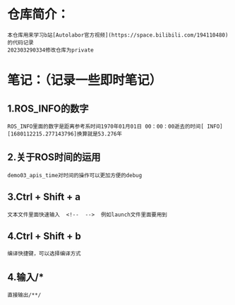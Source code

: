 # 仓库简介：
    本仓库用来学习b站[Autolabor官方视频](https://space.bilibili.com/194110480)
    的代码记录
    202303290334修改仓库为private


# 笔记：（记录一些即时笔记）
## 1.ROS_INFO的数字
    ROS_INFO里面的数字是距离参考系时间1970年01月01日 00：00：00逝去的时间[ INFO] [1680112215.277143796]换算就是53.276年
## 2.关于ROS时间的运用
    demo03_apis_time对时间的操作可以更加方便的debug
## 3.Ctrl + Shift + a
    文本文件里面快速输入  <!--  -->  例如launch文件里面要用到
## 4.Ctrl + Shift + b
    编译快捷键，可以选择编译方式
## 4.输入/*
    直接输出/**/
